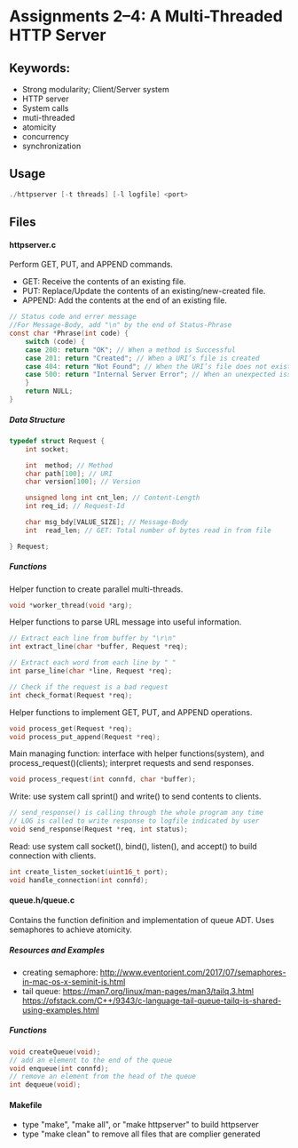 # Assignments 2–4: A Multi-Threaded HTTP Server
## Keywords:
- Strong modularity; Client/Server system
- HTTP server
- System calls
- muti-threaded
- atomicity
- concurrency 
- synchronization

Usage
-
```c
./httpserver [-t threads] [-l logfile] <port>
```
Files
- 
#### httpserver.c
Perform GET, PUT, and APPEND commands. 
- GET: Receive the contents of an existing file.
- PUT: Replace/Update the contents of an existing/new-created file.
- APPEND: Add the contents at the end of an existing file.  
```c
// Status code and errer message
//For Message-Body, add "\n" by the end of Status-Phrase
const char *Phrase(int code) {
    switch (code) {
    case 200: return "OK"; // When a method is Successful
    case 201: return "Created"; // When a URI’s file is created
    case 404: return "Not Found"; // When the URI’s file does not exist
    case 500: return "Internal Server Error"; // When an unexpected issue prevents processing
    }
    return NULL;
}
```
##### Data Structure
```c
typedef struct Request {
    int socket;

    int  method; // Method
    char path[100]; // URI
    char version[100]; // Version

    unsigned long int cnt_len; // Content-Length
    int req_id; // Request-Id

    char msg_bdy[VALUE_SIZE]; // Message-Body
    int  read_len; // GET: Total number of bytes read in from file

} Request;
```

##### Functions
Helper function to create parallel multi-threads.
```c
void *worker_thread(void *arg);
```

Helper functions to parse URL message into useful information. 
```c
// Extract each line from buffer by "\r\n"
int extract_line(char *buffer, Request *req);
```
```c
// Extract each word from each line by " "
int parse_line(char *line, Request *req);
```
```c
// Check if the request is a bad request
int check_format(Request *req); 
```

Helper functions to implement GET, PUT, and APPEND operations.
```c
void process_get(Request *req);
void process_put_append(Request *req);
```
Main managing function: interface with helper functions(system), and process_request()(clients); interpret requests and send responses.
```c
void process_request(int connfd, char *buffer);
```
Write: use system call sprint() and write() to send contents to clients.
```c
// send_response() is calling through the whole program any time 
// LOG is called to write response to logfile indicated by user
void send_response(Request *req, int status);
```
Read: use system call socket(), bind(), listen(), and accept() to build connection with clients.
```c
int create_listen_socket(uint16_t port);
void handle_connection(int connfd);
```
#### queue.h/queue.c
Contains the function definition and implementation of queue ADT.
Uses semaphores to achieve atomicity.

##### Resources and Examples
- creating semaphore:
http://www.eventorient.com/2017/07/semaphores-in-mac-os-x-seminit-is.html
- tail queue:
https://man7.org/linux/man-pages/man3/tailq.3.html
https://ofstack.com/C++/9343/c-language-tail-queue-tailq-is-shared-using-examples.html

##### Functions
```c
void createQueue(void);
// add an element to the end of the queue
void enqueue(int connfd);
// remove an element from the head of the queue
int dequeue(void);
```
#### Makefile
- type "make", "make all", or "make httpserver"  to build httpserver
- type "make clean" to remove all files that are complier generated
